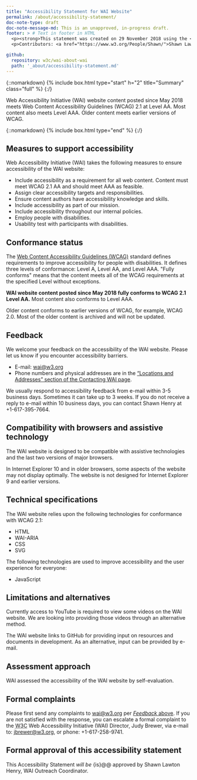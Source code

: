 ```yaml
---
title: "Accessibility Statement for WAI Website"
permalink: /about/accessibility-statement/
doc-note-type: draft
doc-note-message-md: This is an unapproved, in-progress draft.
footer: > # Text in footer in HTML
  <p><strong>This statement was created on 29 November 2018 using the <a href=" https://www.w3.org/WAI/planning/statements/">W3C Accessibility Statement Generator Tool</a>.</strong></p>
  <p>Contributors: <a href="https://www.w3.org/People/Shawn/">Shawn Lawton Henry</a>, <a href="https://www.w3.org/People/yatil/">Eric Eggert</a>, <a href="https://www.w3.org/People/shadi/">Shadi Abou-Zahra</a>, <a href="https://www.w3.org/People/Brewer/">Judy Brewer</a>, and <a href="https://www.w3.org/People/CMercier/">Coralie Mercier</a>.</p>

github:
  repository: w3c/wai-about-wai
  path: '_about/accessibility-statement.md'
---
```


{::nomarkdown}
{% include box.html type="start" h="2" title="Summary" class="full" %}
{:/}

Web Accessibility Initiative (WAI) website content posted since May 2018 meets Web Content Accessibility Guidelines (WCAG) 2.1 at Level AA. Most content also meets Level AAA. Older content meets earlier versions of WCAG.

{::nomarkdown}
{% include box.html type="end" %}
{:/}

    
<h2 id="measures-to-support-accessibility">Measures to support accessibility</h2>
<p>Web Accessibility Initiative (WAI) takes the following measures to ensure accessibility of the WAI website:</p>
<ul>
<li>Include accessibility as a requirement for all web content. Content must meet WCAG 2.1 AA and should meet AAA as feasible.</li>
<li>Assign clear accessibility targets and responsibilities.</li>
<li>Ensure content authors have accessibility knowledge and skills.</li>
<li>Include accessibility as part of our mission.</li>
<li>Include accessibility throughout our internal policies.</li>
<li>Employ people with disabilities.</li>
<li>Usability test with participants with disabilities.</li>
</ul>

<h2 id="conformance-status">Conformance status</h2>
<p>The <a href="https://www.w3.org/WAI/standards-guidelines/wcag/">Web Content Accessibility Guidelines (WCAG)</a> standard defines requirements to improve accessibility for people with disabilities. It defines three levels of conformance: Level A, Level AA, and Level AAA. &quot;Fully conforms&quot; means that the content meets all of the WCAG requirements at the specified Level without  exceptions.</p>
<p><strong>WAI website content posted since May 2018 fully conforms to WCAG 2.1 Level AA.</strong> Most content also conforms to Level AAA.</p>
<p>Older content conforms to earlier versions of WCAG, for example, WCAG 2.0. Most of the older content is archived and will not be updated.</p>

<h2 id="feedback">Feedback</h2>
<p>We welcome your feedback on the accessibility of the WAI website. Please let us know if you encounter accessibility barriers.</p>
<ul>
<li>E-mail: <a href="mailto:wai@w3.org?subject=%5BWAI%20site%20accessibility%5D%20">wai@w3.org</a></li>
<li>Phone numbers and physical addresses are in the <a href="https://www.w3.org/WAI/about/contacting/#locations-and-address">“Locations and Addresses” section of the Contacting WAI page</a>.</li>
</ul>
<p>We  usually respond to accessibility feedback from e-mail within 3-5 business days. Sometimes it can take up to 3 weeks. If you do not receive a reply to e-mail within 10 business days, you can contact Shawn Henry at +1-617-395-7664.</p>

<h2 id="compatibility-with-browsers-and-assistive-technology">Compatibility with browsers and assistive technology</h2>
<p>The WAI website is designed to be compatible with assistive technologies and the last two versions of major browsers.</p>
<p>In Internet Explorer 10 and in older browsers, some aspects of the website may not display optimally. The website is not designed for Internet Explorer 9 and earlier versions.</p>

<h2 id="technical-specifications">Technical specifications</h2>
<p>The WAI website relies upon the following technologies  for conformance with WCAG 2.1:</p>
<ul>
<li>HTML</li>
<li>WAI-ARIA</li>
<li>CSS</li>
<li>SVG</li>
</ul>
<p>The following technologies are used to improve accessibility and the user experience for everyone:</p>
<ul>
<li>JavaScript</li>
</ul>

<h2 id="limitations-and-alternatives">Limitations and alternatives</h2>
<p>Currently access to YouTube is required to view some videos on the WAI website. We are looking into providing those videos through an alternative method.</p>
<p>The WAI website links to GitHub for providing input on resources and documents in development. As an alternative, input can be provided by e-mail.</p>

<h2 id="assessment-approach">Assessment approach</h2>
<p>WAI assessed the accessibility of the WAI website by self-evaluation.</p>

<h2 id="formal-complaints">Formal complaints</h2>
<p>Please first send any complaints to <a href="mailto:wai@w3.org?subject=%5BWAI%20site%20accessibility%5D%20">wai@w3.org</a> per <a href="#feedback"><em>Feedback</em> above</a>.  If you are not satisfied with the response, you can escalate a formal complaint to the <abbr title="World Wide Web Consortium">W3C</abbr> Web Accessibility Initiative (WAI) Director, Judy Brewer, via e-mail to: <a href="mailto:jbrewer@w3.org?subject=%5BWAI%20site%20Accessibility%20Complaint%5D%20">jbrewer@w3.org</a>, or phone: +1-617-258-9741.</p>

<h2 id="formal-approval-of-this-accessibility-statement">Formal approval of this accessibility statement</h2>
<p>This Accessibility Statement <em>will be </em>{is}@@ approved by Shawn Lawton Henry, WAI Outreach Coordinator.</p>
